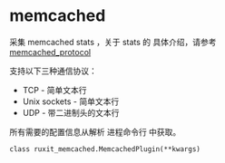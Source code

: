 # memcached

采集 memcached stats ，关于 stats 的 具体介绍，请参考 [memcached_protocol](https://github.com/memcached/memcached/blob/master/doc/protocol.txt)

支持以下三种通信协议：

- TCP - 简单文本行
- Unix sockets - 简单文本行
- UDP - 带二进制头的文本行

所有需要的配置信息从解析 进程命令行 中获取。

 `class ruxit_memcached.MemcachedPlugin(**kwargs)`
